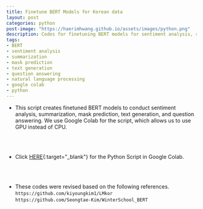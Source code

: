 ```yaml
---
title: Finetune BERT Models for Korean data
layout: post
categories: python
post-image: "https://haerimhwang.github.io/assets/images/python.png"
description: Codes for finetuning BERT models for sentiment analysis, summarization, mask prediction, text generation, and question answering
tags:
- BERT 
- sentiment analysis 
- summarization 
- mask prediction 
- text generation 
- question answering
- natural language processing
- google colab
- python
---
```


* This script creates finetuned BERT models to conduct sentiment analysis, summarization, mask prediction, text generation, and question answering. We use Google Colab for the script, which allows us to use GPU instead of CPU.  
<br>
<br>

* Click [HERE](https://colab.research.google.com/drive/1vV8R1RehYhjYCnXFqY_ahqE7lfqru31K?usp=sharing){:target="_blank"} for the Python Script in Google Colab.
<br>
<br>

* These codes were revised based on the following references.
    `https://github.com/kiyoungkim1/LMkor`  
    `https://github.com/Seongtae-Kim/WinterSchool_BERT`

<br>
<br>
